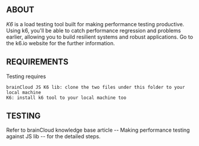 ## ABOUT

*K6* is a load testing tool built for making performance testing productive. Using k6, you'll be able to catch performance regression and problems earlier, allowing you to build resilient systems and robust applications. Go to the k6.io website for the further information.



## REQUIREMENTS

Testing requires

    brainCloud JS K6 lib: clone the two files under this folder to your local machine
    K6: install k6 tool to your local machine too



## TESTING

Refer to brainCloud knowledge base article -- Making performance testing against JS lib -- for the detailed steps.